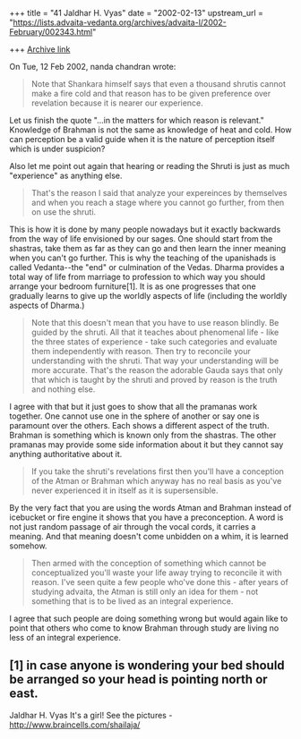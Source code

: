 +++
title = "41 Jaldhar H. Vyas"
date = "2002-02-13"
upstream_url = "https://lists.advaita-vedanta.org/archives/advaita-l/2002-February/002343.html"

+++
[Archive link](https://lists.advaita-vedanta.org/archives/advaita-l/2002-February/002343.html)

On Tue, 12 Feb 2002, nanda chandran wrote:

>
> Note that Shankara himself says that even a thousand shrutis cannot make a
> fire cold and that reason has to be given preference over revelation because
> it is nearer our experience.

Let us finish the quote "...in the matters for which reason is relevant."
Knowledge of Brahman is not the same as knowledge of heat and cold.  How
can perception be a valid guide when it is the nature of perception itself
which is under suspicion?

Also let me point out again that hearing or reading the Shruti is just as
much "experience" as anything else.

> That's the reason I said that analyze your
> expereinces by themselves and when you reach a stage where you cannot go
> further, from then on use the shruti.

This is how it is done by many people nowadays but it exactly backwards
from the way of life envisioned by our sages.  One should start from the
shastras, take them as far as they can go and then learn the inner meaning
when you can't go further.  This is why the teaching of the upanishads is
called Vedanta--the "end" or culmination of the Vedas.  Dharma provides a
total way of life from marriage to profession to which way you should
arrange your bedroom furniture[1]. It is as one progresses that one
gradually learns to give up the worldly aspects of life (including the
worldly aspects of Dharma.)

 > Note that this doesn't mean that you
> have to use reason blindly. Be guided by the shruti. All that it teaches
> about phenomenal life - like the three states of experience - take such
> categories and evaluate them independently with reason. Then try to
> reconcile your understanding with the shruti. That way your understanding
> will be more accurate. That's the reason the adorable Gauda says that only
> that which is taught by the shruti and proved by reason is the truth and
> nothing else.
>

I agree with that but it just goes to show that all the pramanas work
together.  One cannot use one in the sphere of another or say one is
paramount over the others.  Each shows a different aspect of the truth.
Brahman is something which is known only from the shastras.  The other
pramanas may provide some side information about it but they cannot say
anything authoritative about it.

> If you take the shruti's revelations first then you'll have a conception of
> the Atman or Brahman which anyway has no real basis as you've never
> experienced it in itself as it is supersensible.

By the very fact that you are using the words Atman and Brahman instead of
icebucket or fire engine it shows that you have a preconception.  A word
is not just random passage of air through the vocal cords, it carries a
meaning.  And that meaning doesn't come unbidden on a whim, it is learned
somehow.

> Then armed with the
> conception of something which cannot be conceptualized you'll waste your
> life away trying to reconcile it with reason. I've seen quite a few people
> who've done this - after years of studying advaita, the Atman is still only
> an idea for them - not something that is to be lived as an integral
> experience.

I agree that such people are doing something wrong but would again like to
point that others who come to know Brahman through study are living no
less of an integral experience.

[1] in case anyone is wondering your bed should be arranged so your head
is pointing north or east.
--
Jaldhar H. Vyas <jaldhar at braincells.com>
It's a girl! See the pictures - http://www.braincells.com/shailaja/

